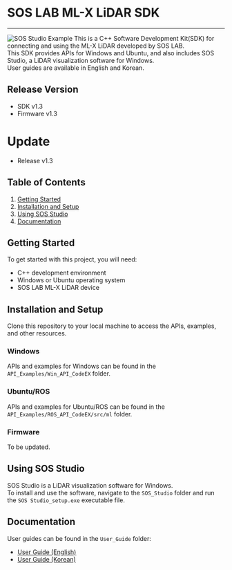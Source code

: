 # SOS LAB ML-X LiDAR SDK
---
![SOS Studio Example](Figure/sos_studio_example.gif)
This is a C++ Software Development Kit(SDK) for connecting and using the ML-X LiDAR developed by SOS LAB.</br>
This SDK provides APIs for Windows and Ubuntu, and also includes SOS Studio, a LiDAR visualization software for Windows.</br>
User guides are available in English and Korean.</br>

## Release Version
- SDK v1.3
- Firmware v1.3

# Update
- Release v1.3

## Table of Contents

1. [Getting Started](#getting-started)
2. [Installation and Setup](#installation-and-setup)
3. [Using SOS Studio](#using-sos-studio)
4. [Documentation](#documentation)

## Getting Started

To get started with this project, you will need:

- C++ development environment
- Windows or Ubuntu operating system
- SOS LAB ML-X LiDAR device

## Installation and Setup

Clone this repository to your local machine to access the APIs, examples, and other resources.

### Windows

APIs and examples for Windows can be found in the `API_Examples/Win_API_CodeEX` folder.

### Ubuntu/ROS

APIs and examples for Ubuntu/ROS can be found in the `API_Examples/ROS_API_CodeEX/src/ml` folder.

### Firmware

To be updated.

## Using SOS Studio

SOS Studio is a LiDAR visualization software for Windows.</br>
To install and use the software, navigate to the `SOS_Studio` folder and run the `SOS Studio_setup.exe` executable file.

## Documentation

User guides can be found in the `User_Guide` folder:

- [User Guide (English)](User_Guide/ML-X_SDK_User_Guide_v1.2(EN).pdf)
- [User Guide (Korean)](User_Guide/ML-X_SDK_User_Guide_v1.3(KOR).pdf)

